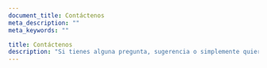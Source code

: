 ```yaml
---
document_title: Contáctenos
meta_description: ""
meta_keywords: ""

title: Contáctenos
description: "Si tienes alguna pregunta, sugerencia o simplemente quieres saludarme, no dudes en ponerte en contacto con nosotros. Te responderemos lo antes posible."
---
```

